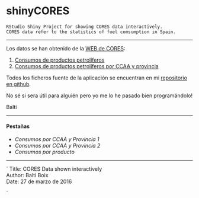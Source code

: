 # shinyCORES

```
RStudio Shiny Project for showing CORES data interactively.
CORES data refer to the statistics of fuel comsumption in Spain.
```

- - -

Los datos se han obtenido de la [WEB de CORES](http://www.cores.es/):

1. 	[Consumos de productos petrolíferos](http://www.cores.es/sites/default/files/archivos/estadisticas/consumos-pp.xlsx)
2. 	[Consumos de productos petrolíferos por CCAA y provincia](http://www.cores.es/sites/default/files/archivos/estadisticas/consumos-pp-ccaa-provincias.xlsx)

Todos los ficheros fuente de la aplicación se encuentran en mi [repositorio en github](https://github.com/BaltiBoix/shinyCORES).

No sé si sera útil para alguién pero yo me lo he pasado bien programándolo!

Balti

- - -


#### Pestañas

* *Consumos por CCAA y Provincia 1*
* *Consumos por CCAA y Provincia 2*
* *Consumos por producto*

*************************************************************

`
Title: CORES Data shown interactively  
Author: Balti Boix  
Date: 27 de marzo de 2016  

`

